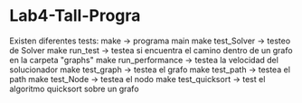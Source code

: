 # Lab4-Tall-Progra

Existen diferentes tests:
make                    -> programa main
make test_Solver        -> testeo de Solver
make run_test           -> testea si encuentra el camino dentro de un grafo en la carpeta "graphs"
make run_performance    -> testea la velocidad del solucionador
make test_graph         -> testea el grafo
make test_path          -> testea el path
make test_Node          -> testea el nodo
make test_quicksort     -> test el algoritmo quicksort sobre un grafo


